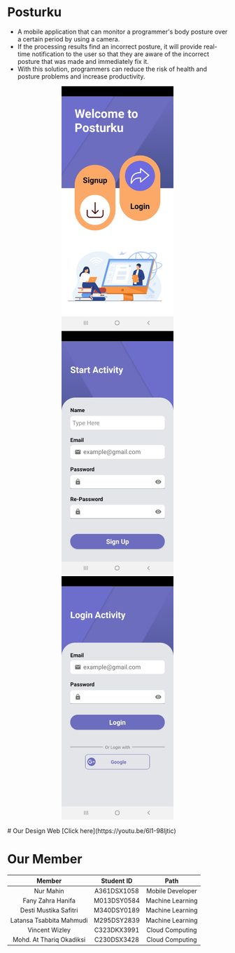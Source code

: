 # Posturku
<p align="justify">
<ul>
  <li>A mobile application that can monitor a programmer's body posture over a certain period by using a camera.</li>
  <li>If the processing results find an incorrect posture, it will provide real-time notification to the user so that they are aware of the incorrect posture that was made and immediately fix it.</li>
  <li>With this solution, programmers can reduce the risk of health and posture problems and increase productivity.</li>
</ul>
</p>

<p align="center">
  <img src="https://github.com/Vincley/posturku/blob/main/ss/Welcome.jpg?raw=true" width="256" title="Welcome">
  <img src="https://github.com/Vincley/posturku/blob/main/ss/Register Empty.jpg?raw=true" width="256" alt="Register">
  <img src="https://github.com/Vincley/posturku/blob/main/ss/Login Empty.jpg?raw=true" width="256" alt="Login">
</p>
# Our Design Web
[Click here](https://youtu.be/6l1-98ljtic)

# Our Member
|            Member           | Student ID |        Path        |
| :-------------------------: | :--------: | :----------------: |
|          Nur Mahin          | A361DSX1058|  Mobile Developer  |
|      Fany Zahra Hanifa      | M013DSY0584|  Machine Learning  |
|    Desti Mustika Safitri    | M340DSY0189|  Machine Learning  |
|    Latansa Tsabbita Mahmudi | M295DSY2839|  Machine Learning  |
|        Vincent Wizley       | C323DKX3991|   Cloud Computing  |
|   Mohd. At Thariq Okadiksi  | C230DSX3428|   Cloud Computing  |
